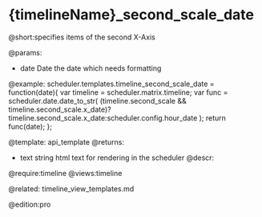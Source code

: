 {timelineName}_second_scale_date
=============

@short:specifies items of the second X-Axis
	
@params:
- date	Date	the date which needs formatting

@example:
scheduler.templates.timeline_second_scale_date = function(date){
	var timeline = scheduler.matrix.timeline;
	var func = scheduler.date.date_to_str(
    	(timeline.second_scale && timeline.second_scale.x_date)?
        timeline.second_scale.x_date:scheduler.config.hour_date
    );
	return func(date);
};

@template:	api_template
@returns:
- text    string     html text for rendering in the scheduler
@descr:


	
@require:timeline
@views:timeline


@related:
	timeline_view_templates.md

@edition:pro